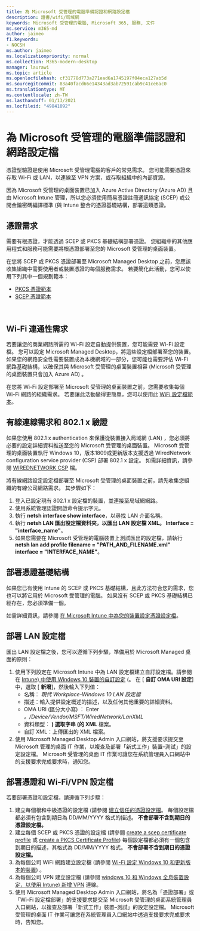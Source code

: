 ```yaml
---
title: 為 Microsoft 受管理的電腦準備認證和網路設定檔
description: 證書/wifi/局域網
keywords: Microsoft 受管理的電腦, Microsoft 365, 服務, 文件
ms.service: m365-md
author: jaimeo
f1.keywords:
- NOCSH
ms.author: jaimeo
ms.localizationpriority: normal
ms.collection: M365-modern-desktop
manager: laurawi
ms.topic: article
ms.openlocfilehash: cf31778d773a271ead6a1745197f04eca127ab5d
ms.sourcegitcommit: 83a40facd66e14343ad3ab72591cab9c41ce6ac0
ms.translationtype: MT
ms.contentlocale: zh-TW
ms.lasthandoff: 01/13/2021
ms.locfileid: "49841092"
---
```

# <a name="prepare-certificates-and-network-profiles-for-microsoft-managed-desktop"></a>為 Microsoft 受管理的電腦準備認證和網路設定檔  
 
憑證型驗證是使用 Microsoft 受管理電腦的客戶的常見需求。 您可能需要憑證來存取 Wi-Fi 或 LAN，以連線至 VPN 方案，或存取組織中的內部資源。   
 
因為 Microsoft 受管理的桌面裝置已加入 Azure Active Directory (Azure AD) 且由 Microsoft Intune 管理，所以您必須使用簡易憑證註冊通訊協定 (SCEP) 或公開金鑰密碼編譯標準 (與 Intune 整合的憑證基礎結構，部署這類憑證。    
 
## <a name="certificate-requirements"></a>憑證需求 
 
需要有根憑證，才能透過 SCEP 或 PKCS 基礎結構部署憑證。 您組織中的其他應用程式和服務可能需要將根憑證部署至您的 Microsoft 受管理的桌面裝置。    
 
在您將 SCEP 或 PKCS 憑證部署至 Microsoft Managed Desktop 之前，您應該收集組織中需要使用者或裝置憑證的每個服務需求。 若要簡化此活動，您可以使用下列其中一個規劃範本：  
 
- [PKCS 憑證範本](https://github.com/MicrosoftDocs/microsoft-365-docs/raw/public/microsoft-365/managed-desktop/get-ready/downloads/PKCS-certificate-template.xlsx) 
- [SCEP 憑證範本](https://github.com/MicrosoftDocs/microsoft-365-docs/raw/public/microsoft-365/managed-desktop/get-ready/downloads/SCEP-certificate-template.xlsx)

  
## <a name="wi-fi-connectivity-requirements"></a>Wi-Fi 連通性需求

若要讓您的商業網路所需的 Wi-Fi 設定自動提供裝置，您可能需要 Wi-Fi 設定檔。 您可以設定 Microsoft Managed Desktop，將這些設定檔部署至您的裝置。 如果您的網路安全性需要裝置成為本機網域的一部分，您可能也需要評估 Wi-Fi 網路基礎結構，以確保其與 Microsoft 受管理的桌面裝置相容 (Microsoft 受管理的桌面裝置只會加入 Azure AD) 。 
 
在您將 Wi-Fi 設定部署至 Microsoft 受管理的桌面裝置之前，您需要收集每個 Wi-Fi 網路的組織需求。 若要讓此活動變得更簡單，您可以使用此 [WiFi 設定檔範本](https://github.com/MicrosoftDocs/microsoft-365-docs/raw/public/microsoft-365/managed-desktop/get-ready/downloads/WiFi-profile-template.xlsx)。
 
 
## <a name="wired-connectivity-requirements-and-8021x-authentication"></a>有線連線需求和 802.1 x 驗證 
 
如果您使用 802.1 x authentication 來保護從裝置接入局域網 (LAN) ，您必須將必要的設定詳細資料推送至您的 Microsoft 受管理的桌面裝置。 Microsoft 受管理的桌面裝置執行 Windows 10，版本1809或更新版本支援透過 WiredNetwork configuration service provider (CSP) 部署 802.1 x 設定。 如需詳細資訊，請參閱 [WIREDNETWORK CSP](https://docs.microsoft.com/windows/client-management/mdm/wirednetwork-csp) 檔。 
 
將有線網路設定設定檔部署至 Microsoft 受管理的桌面裝置之前，請先收集您組織的有線公司網路需求。 其步驟如下： 
 
 
1. 登入已設定現有 802.1 x 設定檔的裝置，並連接至局域網網路。  
2. 使用系統管理認證開啟命令提示字元。 
3. 執行 **netsh interface show interface**，以尋找 LAN 介面名稱。 
4. 執行 **netsh LAN 匯出設定檔資料夾，以匯出 LAN 設定檔 XML。 Interface = "interface_name"**。 
5. 如果您需要在 Microsoft 受管理的電腦裝置上測試匯出的設定檔，請執行 **netsh lan add profile filename = "PATH_AND_FILENAME.xml" interface = "INTERFACE_NAME"**。 
 
 
## <a name="deploy-certificate-infrastructure"></a>部署憑證基礎結構  
 
如果您已有使用 Intune 的 SCEP 或 PKCS 基礎結構，且此方法符合您的需求，您也可以將它用於 Microsoft 受管理的電腦。 如果沒有 SCEP 或 PKCS 基礎結構已經存在，您必須準備一個。  
 
如需詳細資訊，請參閱 [在 Microsoft Intune 中為您的裝置設定憑證設定檔](https://docs.microsoft.com/intune/certificates-configure)。 
 
 
 
## <a name="deploy-a-lan-profile"></a>部署 LAN 設定檔 
 
匯出 LAN 設定檔之後，您可以遵循下列步驟，準備用於 Microsoft Managed 桌面的原則：   
 
1. 使用下列設定在 Microsoft Intune 中為 LAN 設定檔建立自訂設定檔。請參閱在 [Intune) 中使用 Windows 10 裝置的自訂設定](https://docs.microsoft.com/intune/custom-settings-windows-10) (。 在 [ **自訂 OMA URI 設定**] 中，選取 [ **新增**]，然後輸入下列值： 
    - 名稱： *現代 Workplace-Windows 10 LAN 設定檔* 
    - 描述：輸入提供設定概述的描述，以及任何其他重要的詳細資料。 
    - OMA URI (區分大小寫) ： Enter *。/Device/Vendor/MSFT/WiredNetwork/LanXML*
    - 資料類型： **) 選取字串 (的 XML** 檔案。 
    - 自訂 XML：上傳匯出的 XML 檔案。
2. 使用 Microsoft Managed Desktop Admin 入口網站，將支援要求提交至 Microsoft 管理的桌面 IT 作業，以複查及部署「新式工作」裝置–測試」的設定設定檔。 Microsoft 受管理的桌面 IT 作業可讓您在系統管理員入口網站中的支援要求完成要求時，通知您。
 
## <a name="deploy-certificates-and-wi-fivpn-profile"></a>部署憑證和 Wi-Fi/VPN 設定檔 
 
 
若要部署憑證和設定檔，請遵循下列步驟：

1. 建立每個根和中級憑證的設定檔 (請參閱 [建立信任的憑證設定檔](https://docs.microsoft.com/intune/protect/certificates-configure#step-3-create-trusted-certificate-profiles)。 每個設定檔都必須有包含到期日為 DD/MM/YYYY 格式的描述。 **不會部署不含到期日的憑證設定檔。**
2. 建立每個 SCEP 或 PKCS 憑證的設定檔 (請參閱 [create a scep certificate profile](https://docs.microsoft.com/intune/protect/certificates-scep-configure#create-a-scep-certificate-profile) 或 [create a PKCS Certificate Profile](https://docs.microsoft.com/intune/protect/certficates-pfx-configure#create-a-pkcs-certificate-profile)) 每個設定檔都必須有一個包含到期日的描述，其格式為 DD/MM/YYYY 格式。 **不會部署不含到期日的憑證設定檔。**
3. 為每個公司 WiFi 網路建立設定檔 (請參閱 [Wi-Fi 設定 Windows 10 和更新版本的裝置](https://docs.microsoft.com/intune/wi-fi-settings-windows)) 。
4. 為每個公司 VPN 建立設定檔 (請參閱 [windows 10 和 Windows 全息裝置設定，以使用 Intune) 新增 VPN](https://docs.microsoft.com/intune/vpn-settings-windows-10) 連線。
5. 使用 Microsoft Managed Desktop Admin 入口網站，將名為「憑證部署」或「Wi-Fi 設定檔部署」的支援要求提交至 Microsoft 受管理的桌面系統管理員入口網站，以複查及部署「新式工作」裝置–測試」的設定設定檔。 Microsoft 受管理的桌面 IT 作業可讓您在系統管理員入口網站中透過支援要求完成要求時，告知您。 
 
 
